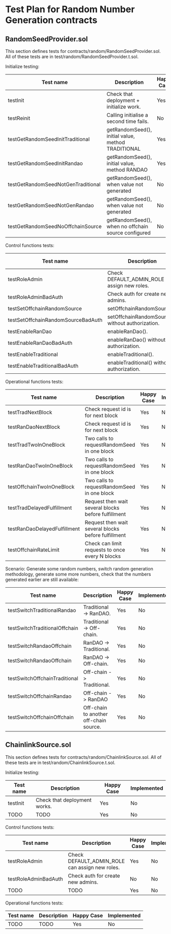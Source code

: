 # Test Plan for Random Number Generation contracts

## RandomSeedProvider.sol
This section defines tests for contracts/random/RandomSeedProvider.sol. 
All of these tests are in test/random/RandomSeedProvider.t.sol.

Initialize testing:

| Test name                       |Description                                        | Happy Case | Implemented |
|---------------------------------| --------------------------------------------------|------------|-------------|
| testInit                        | Check that deployment + initialize work.          | Yes        | Yes         |
| testReinit                      | Calling initialise a second time fails.           | No         | Yes         |
| testGetRandomSeedInitTraditional | getRandomSeed(), initial value, method TRADITIONAL | Yes      | Yes         |
| testGetRandomSeedInitRandao     | getRandomSeed(), initial value, method RANDAO     | Yes        | Yes         |
| testGetRandomSeedNotGenTraditional | getRandomSeed(), when value not generated      | No         | No          |
| testGetRandomSeedNotGenRandao   | getRandomSeed(), when value not generated         | No         | No          |
| testGetRandomSeedNoOffchainSource | getRandomSeed(), when no offchain source configured | No     | No          |

Control functions tests:

| Test name                       |Description                                        | Happy Case | Implemented |
|---------------------------------| --------------------------------------------------|------------|-------------|
| testRoleAdmin                   | Check DEFAULT_ADMIN_ROLE can assign new roles.    | Yes        | No          |
| testRoleAdminBadAuth            | Check auth for create new admins.                 | No        | No          |
| testSetOffchainRandomSource     | setOffchainRandomSource().                        | Yes        | No          |
| testSetOffchainRandomSourceBadAuth | setOffchainRandomSource() without authorization. | No       | No          |
| testEnableRanDao                | enableRanDao().                                   | Yes        | No          |
| testEnableRanDaoBadAuth         | enableRanDao() without authorization.             | No         | No          |
| testEnableTraditional           | enableTraditional().                              | Yes        | No          |
| testEnableTraditionalBadAuth    | enableTraditional() without authorization.        | No         | No          |

Operational functions tests:

| Test name                       |Description                                        | Happy Case | Implemented |
|---------------------------------| --------------------------------------------------|------------|-------------|
| testTradNextBlock               | Check request id is for next block                | Yes        | No          |
| testRanDaoNextBlock             | Check request id is for next block                | Yes        | No          |
| testTradTwoInOneBlock           | Two calls to requestRandomSeed in one block       | Yes        | No          |
| testRanDaoTwoInOneBlock         | Two calls to requestRandomSeed in one block       | Yes        | No          |
| testOffchainTwoInOneBlock       | Two calls to requestRandomSeed in one block       | Yes        | No          |
| testTradDelayedFulfillment      | Request then wait several blocks before fulfillment | Yes        | No          |
| testRanDaoDelayedFulfillment    | Request then wait several blocks before fulfillment | Yes        | No          |
| testOffchainRateLimit           | Check can limit requests to once every N blocks     | Yes        | No          |

Scenario: Generate some random numbers, switch random generation methodology, generate some more
numbers, check that the numbers generated earlier are still available:

| Test name                       |Description                                        | Happy Case | Implemented |
|---------------------------------| --------------------------------------------------|------------|-------------|
| testSwitchTraditionalRandao     | Traditional -> RanDAO.                            | Yes        | No          |
| testSwitchTraditionalOffchain   | Traditional -> Off-chain.                         | Yes        | No          |
| testSwitchRandaoOffchain        | RanDAO -> Traditional.                            | Yes        | No          |
| testSwitchRandaoOffchain        | RanDAO -> Off-chain.                              | Yes        | No          |
| testSwitchOffchainTraditional   | Off-chain -> Traditional.                         | Yes        | No          |
| testSwitchOffchainRandao        | Off-chain -> RanDAO                               | Yes        | No          |
| testSwitchOffchainOffchain      | Off-chain to another off-chain source.            | Yes        | No          |



## ChainlinkSource.sol
This section defines tests for contracts/random/ChainlinkSource.sol. 
All of these tests are in test/random/ChainlinkSource.t.sol.

Initialize testing:

| Test name                       |Description                                        | Happy Case | Implemented |
|---------------------------------| --------------------------------------------------|------------|-------------|
| testInit                        | Check that deployment works.                      | Yes        | No          |
| TODO                            | TODO          | Yes      | No          |

Control functions tests:

| Test name                       |Description                                        | Happy Case | Implemented |
|---------------------------------| --------------------------------------------------|------------|-------------|
| testRoleAdmin                   | Check DEFAULT_ADMIN_ROLE can assign new roles.    | Yes        | No          |
| testRoleAdminBadAuth            | Check auth for create new admins.                 | No        | No          |
| TODO                            | TODO          | Yes      | No          |

Operational functions tests:

| Test name                       |Description                                        | Happy Case | Implemented |
|---------------------------------| --------------------------------------------------|------------|-------------|
| TODO                            | TODO          | Yes      | No          |
